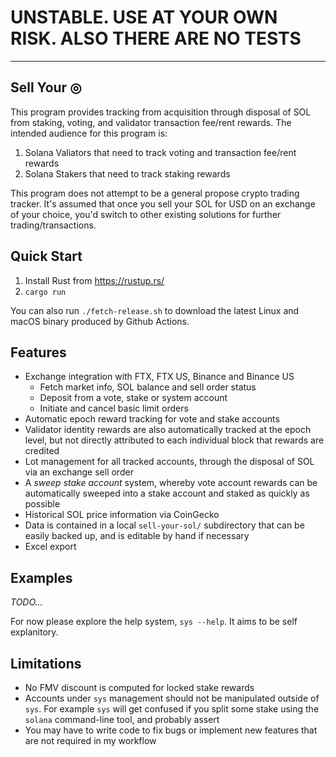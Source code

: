 # UNSTABLE. USE AT YOUR OWN RISK. ALSO THERE ARE NO TESTS
-----

## Sell Your ◎

This program provides tracking from acquisition through disposal of SOL from staking, voting, and validator transaction fee/rent rewards.
The intended audience for this program is:
1. Solana Valiators that need to track voting and transaction fee/rent rewards
2. Solana Stakers that need to track staking rewards

This program does not attempt to be a general propose crypto trading tracker. It's assumed that once you sell your SOL for USD on an exchange of your choice, you'd switch to other existing solutions for further trading/transactions.

## Quick Start
1. Install Rust from https://rustup.rs/
2. `cargo run`

You can also run `./fetch-release.sh` to download the latest Linux and macOS binary produced by Github Actions.

## Features
* Exchange integration with FTX, FTX US, Binance and Binance US
  * Fetch market info, SOL balance and sell order status
  * Deposit from a vote, stake or system account
  * Initiate and cancel basic limit orders
* Automatic epoch reward tracking for vote and stake accounts
* Validator identity rewards are also automatically tracked at the epoch level, but not directly attributed to each individual block that rewards are credited
* Lot management for all tracked accounts, through the disposal of SOL via an exchange sell order
* A _sweep stake account_ system, whereby vote account rewards can be automatically sweeped into a stake account and staked as quickly as possible
* Historical SOL price information via CoinGecko
* Data is contained in a local `sell-your-sol/` subdirectory that can be easily backed up, and is editable by hand if necessary
* Excel export

## Examples
_TODO..._

For now please explore the help system, `sys --help`. It aims to be self explanitory.

## Limitations
* No FMV discount is computed for locked stake rewards
* Accounts under `sys` management should not be manipulated outside of `sys`.  For example `sys` will get confused if you split some stake using the `solana` command-line tool, and probably assert
* You may have to write code to fix bugs or implement new features that are not required in my workflow

